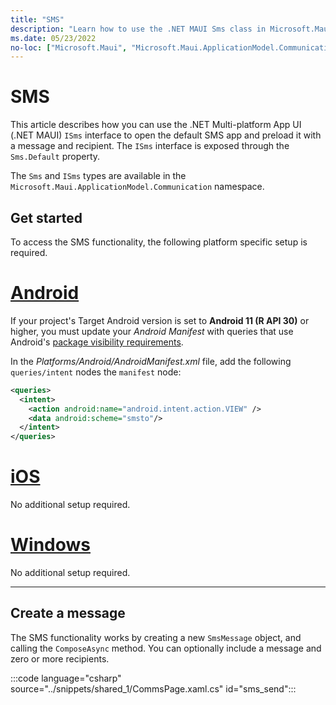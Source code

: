 ```yaml
---
title: "SMS"
description: "Learn how to use the .NET MAUI Sms class in Microsoft.Maui.ApplicationModel.Communication to open the default SMS application. The text message can be preloaded with a message and recipient."
ms.date: 05/23/2022
no-loc: ["Microsoft.Maui", "Microsoft.Maui.ApplicationModel.Communication"]
---
```


# SMS

This article describes how you can use the .NET Multi-platform App UI (.NET MAUI) `ISms` interface to open the default SMS app and preload it with a message and recipient. The `ISms` interface is exposed through the `Sms.Default` property.

The `Sms` and `ISms` types are available in the `Microsoft.Maui.ApplicationModel.Communication` namespace.

## Get started

To access the SMS functionality, the following platform specific setup is required.

<!-- markdownlint-disable MD025 -->
# [Android](#tab/android)

If your project's Target Android version is set to **Android 11 (R API 30)** or higher, you must update your _Android Manifest_ with queries that use Android's [package visibility requirements](https://developer.android.com/preview/privacy/package-visibility).

In the _Platforms/Android/AndroidManifest.xml_ file, add the following `queries/intent` nodes the `manifest` node:

```xml
<queries>
  <intent>
    <action android:name="android.intent.action.VIEW" />
    <data android:scheme="smsto"/>
  </intent>
</queries>
```

# [iOS](#tab/ios)

No additional setup required.

# [Windows](#tab/windows)

No additional setup required.

-----
<!-- markdownlint-enable MD025 -->

## Create a message

The SMS functionality works by creating a new `SmsMessage` object, and calling the `ComposeAsync` method. You can optionally include a message and zero or more recipients.

:::code language="csharp" source="../snippets/shared_1/CommsPage.xaml.cs" id="sms_send":::
